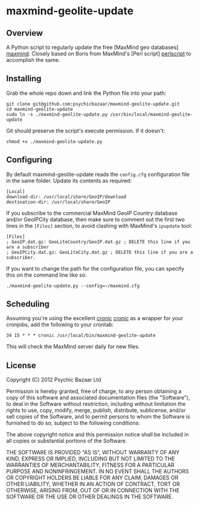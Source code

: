 # maxmind-geolite-update

## Overview

A Python script to regularly update the free [MaxMind geo databases] [maxmind]. Closely based on Boris from MaxMind's [Perl script] [perlscript] to accomplish the same.

## Installing

Grab the whole repo down and link the Python file into your path:

    git clone git@github.com:psychicbazaar/maxmind-geolite-update.git
    cd maxmind-geolite-update
    sudo ln -s ./maxmind-geolite-update.py /usr/bin/local/maxmind-geolite-update

Git should preserve the script's execute permission. If it doesn't:

    chmod +x ./maxmind-geolite-update.py

## Configuring

By default maxmind-geolite-update reads the `config.cfg` configuration file in the same folder. Update its contents as required:

    [Local]
    download-dir: /usr/local/share/GeoIP/download
    destination-dir: /usr/local/share/GeoIP 

If you subscribe to the commercial MaxMind GeoIP Country database and/or GeoIPCity database, then make sure to comment out the first two lines in the `[Files]` section, to avoid clashing with MaxMind's `ipupdate` tool:

    [Files]
    ; GeoIP.dat.gz: GeoLiteCountry/GeoIP.dat.gz ; DELETE this line if you are a subscriber
    ; GeoIPCity.dat.gz: GeoLiteCity.dat.gz ; DELETE this line if you are a subscriber.

If you want to change the path for the configuration file, you can specify this on the command line like so:

    ./maxmind-geolite-update.py --config=~/maxmind.cfg

## Scheduling

Assuming you're using the excellent [cronic] [cronic] as a wrapper for your cronjobs, add the following to your crontab:

    34 15 * * * cronic /usr/local/bin/maxmind-geolite-update

This will check the MaxMind server daily for new files.

[maxmind]: http://www.maxmind.com/app/support
[perlscript]: http://forum.maxmind.com/viewtopic.php?f=13&t=1453
[cronic]: http://habilis.net/cronic/

## License

Copyright (C) 2012 Psychic Bazaar Ltd

Permission is hereby granted, free of charge, to any person obtaining a copy of this software and associated documentation files (the "Software"), to deal in the Software without restriction, including without limitation the rights to use, copy, modify, merge, publish, distribute, sublicense, and/or sell copies of the Software, and to permit persons to whom the Software is furnished to do so, subject to the following conditions:

The above copyright notice and this permission notice shall be included in all copies or substantial portions of the Software.

THE SOFTWARE IS PROVIDED "AS IS", WITHOUT WARRANTY OF ANY KIND, EXPRESS OR IMPLIED, INCLUDING BUT NOT LIMITED TO THE WARRANTIES OF MERCHANTABILITY, FITNESS FOR A PARTICULAR PURPOSE AND NONINFRINGEMENT. IN NO EVENT SHALL THE AUTHORS OR COPYRIGHT HOLDERS BE LIABLE FOR ANY CLAIM, DAMAGES OR OTHER LIABILITY, WHETHER IN AN ACTION OF CONTRACT, TORT OR OTHERWISE, ARISING FROM, OUT OF OR IN CONNECTION WITH THE SOFTWARE OR THE USE OR OTHER DEALINGS IN THE SOFTWARE.
